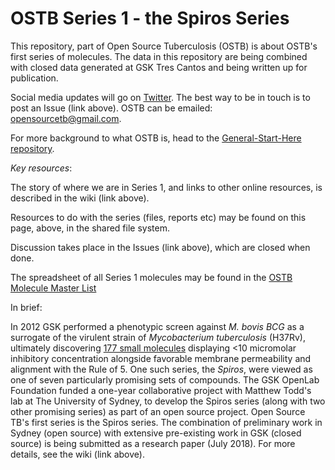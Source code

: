 # OSTB Series 1 - the Spiros Series
This repository, part of Open Source Tuberculosis (OSTB) is about OSTB's first series of molecules. The data in this repository are being combined with closed data generated at GSK Tres Cantos and being written up for publication.

Social media updates will go on [Twitter](https://twitter.com/opensourcetb). The best way to be in touch is to post an Issue (link above). OSTB can be emailed: opensourcetb@gmail.com.

For more background to what OSTB is, head to the [General-Start-Here repository](https://github.com/OpenSourceTB/OSTB_General_Start_Here).


*Key resources*:

The story of where we are in Series 1, and links to other online resources, is described in the wiki (link above).

Resources to do with the series (files, reports etc) may be found on this page, above, in the shared file system.

Discussion takes place in the Issues (link above), which are closed when done.

The spreadsheet of all Series 1 molecules may be found in the [OSTB Molecule Master List](http://tinyurl.com/OSTBCompounds)

In brief:

In 2012 GSK performed a phenotypic screen against _M. bovis BCG_ as a surrogate of the virulent strain of _Mycobacterium tuberculosis_ (H37Rv), ultimately discovering [177 small molecules](http://onlinelibrary.wiley.com/doi/10.1002/cmdc.201200428/abstract) displaying <10 micromolar inhibitory concentration alongside favorable membrane permeability and alignment with the Rule of 5. One such series, the _Spiros_, were viewed as one of seven particularly promising sets of compounds. The GSK OpenLab Foundation funded a one-year collaborative project with Matthew Todd's lab at The University of Sydney, to develop the Spiros series (along with two other promising series) as part of an open source project. Open Source TB's first series is the Spiros series. The combination of preliminary work in Sydney (open source) with extensive pre-existing work in GSK (closed source) is being submitted as a research paper (July 2018). For more details, see the wiki (link above). 


